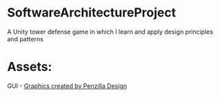 # SoftwareArchitectureProject
A Unity tower defense game in which I learn and apply design principles and patterns

# Assets:
GUI - [Graphics created by Penzilla Design](https://penzilla.itch.io/basic-gui-bundle)
